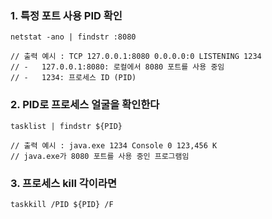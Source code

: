 ### 1. 특정 포트 사용 PID 확인

```
netstat -ano | findstr :8080

// 출력 예시 : TCP 127.0.0.1:8080 0.0.0.0:0 LISTENING 1234
// -   127.0.0.1:8080: 로컬에서 8080 포트를 사용 중임
// -   1234: 프로세스 ID (PID)
```

### 2. PID로 프로세스 얼굴을 확인한다

```
tasklist | findstr ${PID}

// 출력 예시 : java.exe 1234 Console 0 123,456 K
// java.exe가 8080 포트를 사용 중인 프로그램임
```

### 3. 프로세스 kill 각이라면

```
taskkill /PID ${PID} /F
```